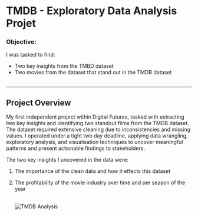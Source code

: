 <h1>TMDB - Exploratory Data Analysis Projet</h1>    

<h3>Objective:</h3>
I was tasked to find:  

- Two key insights from the TMBD dataset
- Two movies from the dataset that stand out in the TMDB dataset
<br><br/>

---
<h2>Project Overview</h2>

My first independent project within Digital Futures, tasked with extracting two key insights and identifying two standout films from the TMDB dataset. The dataset required extensive cleaning due to inconsistencies and missing values. I operated under a tight two day deadline, applying data wrangling, exploratory analysis, and visualisation techniques to uncover meaningful patterns and present actionable findings to stakeholders. 

The two key insights I uncovered in the data were:  
1) The importance of the clean data and how it effects this dataset
2) The profitability of the movie industry over time and per season of the year
<br><br/>

   ![TMDB Analysis](https://miro.medium.com/v2/resize:fit:512/1*UaUZmFbQmQ4ZstvGQ-JFeA.png)
